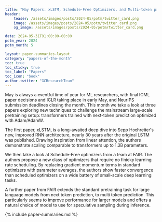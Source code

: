 ```yaml
---
title: "May Papers: xLSTM, Schedule-Free Optimizers, and Multi-token prediction"
header:
    teaser: /assets/images/posts/2024-05/potm/twitter_card.png
    image: /assets/images/posts/2024-05/potm/twitter_card.png
    og_image: /assets/images/posts/2024-05/potm/twitter_card.png

date: 2024-05-31T01:00:00-00:00
potm_year: 2024
potm_month: 5

layout: paper-summaries-layout
category: "papers-of-the-month"
toc: true
toc_sticky: true
toc_label: "Papers"
toc_icon: "book"
author.twitter: "GCResearchTeam"
---
```


May is always a eventful time of year for ML researchers, with final ICML paper decisions and ICLR taking place in early May, and NeurIPS submission deadlines closing the month. This month we take a look at three papers exploring new techniques to challenge the mainstream large-scale pretraining setup: transformers trained with next-token prediction optimized with Adam/AdamW.

The first paper, xLSTM, is a long-awaited deep dive into Sepp Hochreiter's new, improved RNN architecture, nearly 30 years after the original LSTM was published. Drawing inspiration from linear attention, the authors demonstrate scaling comparable to transformers up to 1.3B parameters.

We then take a look at Schedule-Free optimizers from a team at FAIR. The authors propose a new class of optimizers that require no finicky learning rate scheduling. By replacing gradient momentum terms in standard optimizers with parameter averages, the authors show faster convergence than scheduled optimizers on a wide battery of small-scale deep learning tasks.

A further paper from FAIR extends the standard pretraining task for large language models from next token prediction, to multi token prediction. This particularly seems to improve performance for larger models and offers a natural choice of model to use for speculative sampling during inference. 

{% include paper-summaries.md %}
